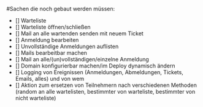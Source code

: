 #Sachen die noch gebaut werden müssen:
  * [] Warteliste
  * [] Warteliste öffnen/schließen
  * [] Mail an alle wartenden senden mit neuem Ticket
  * [] Anmeldung bearbeiten
  * [] Unvollständige Anmeldungen auflisten
  * [] Mails bearbeitbar machen
  * [] Mail an alle/(un)vollständigen/einzelne Anmeldung
  * [] Domain konfigurierbar machen/im Deploy dynamisch ändern
  * [] Logging von Ereignissen (Anmeldungen, Abmeldungen, Tickets, Emails, alles) und von wem
  * [] Aktion zum ersetzen von Teilnehmern nach verschiedenen Methoden (random an alle wartelisten, bestimmter von warteliste, bestimmter von nicht warteliste)
